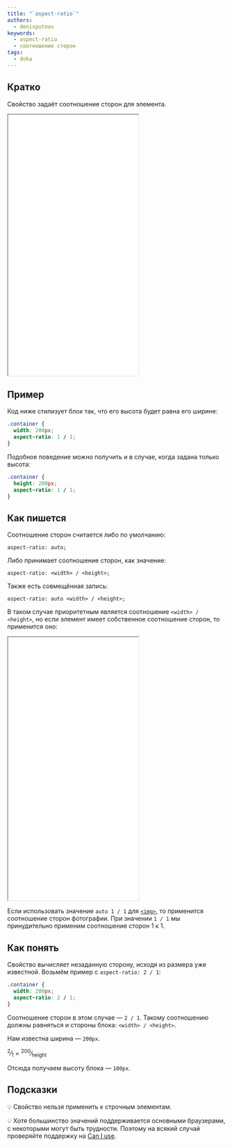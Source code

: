 ```yaml
---
title: "`aspect-ratio`"
authors:
  - denisputnov
keywords:
  - aspect-ratio
  - соотношение сторон
tags:
  - doka
---
```


## Кратко

Свойство задаёт соотношение сторон для элемента.

<iframe title="Как это работает" src="demos/variants/" height="600"></iframe>

## Пример

Код ниже стилизует блок так, что его высота будет равна его ширине:

```css
.container {
  width: 200px;
  aspect-ratio: 1 / 1;
}
```
Подобное поведение можно получить и в случае, когда задана только высота:

```css
.container {
  height: 200px;
  aspect-ratio: 1 / 1;
}
```

## Как пишется

Соотношение сторон считается либо по умолчанию:

`aspect-ratio: auto;`

Либо принимает соотношение сторон, как значение:

`aspect-ratio: <width> / <height>;`

Также есть совмещённая запись:

`aspect-ratio: auto <width> / <height>;`

В таком случае приоритетным является соотношение `<width> / <height>`, но если элемент имеет собственное соотношение сторон, то применится оно:

<iframe title="Собственное соотношение сторон у тега img" src="demos/aspect-ratio-auto/" height="605"></iframe>

Если использовать значение `auto 1 / 1` для [`<img>`](/html/img/), то применится соотношение сторон фотографии. При значении `1 / 1` мы принудительно применим соотношение сторон 1 к 1.

## Как понять

Свойство вычисляет незаданную сторону, исходя из размера уже известной. Возьмём пример с `aspect-ratio: 2 / 1`:

```css
.container {
  width: 200px;
  aspect-ratio: 2 / 1;
}
```
Соотношение сторон в этом случае — `2 / 1`. Такому соотношению должны равняться и стороны блока: `<width> / <height>`.

Нам известна ширина — `200px`.

<sup>2</sup>⁄<sub>1</sub> = <sup>200</sup>⁄<sub>height</sub>

Отсюда получаем высоту блока — `100px`.

## Подсказки

💡 Свойство нельзя применить к строчным элементам.

💡 Хотя большинство значений поддерживается основными браузерами, с некоторыми могут быть трудности. Поэтому на всякий случай проверяйте поддержку на [Can I use](https://caniuse.com/?search=aspect-ratio).
